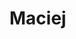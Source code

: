 <h1>Maciej</h1>
<img scr="(https://user-images.githubusercontent.com/84177719/218460003-56432113-32d7-42b6-a45f-8a34e307f67c.png)">
